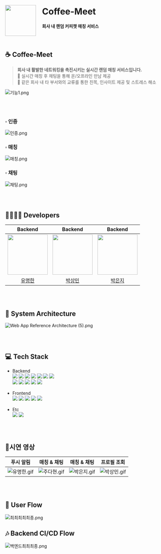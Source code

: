 <div style="display: flex; align-items: flex-start;">
  <div style="margin-top: 35px;">
    <img src="./src/main/resources/secret/img/로고.png" width="100" height="100">
  </div>
  <div style="margin-left: 20px;">
    <h1>Coffee-Meet</h1>
    <h4>회사 내 랜덤 커피챗 매칭 서비스</h4>
  </div>
</div>  
<br>

## ☕️ Coffee-Meet
> **회사 내 활발한 네트워킹을 촉진시키는 실시간 랜덤 매칭 서비스입니다.**  
  > 💬 실시간 매칭 후 채팅을 통해 온/오프라인 만남 제공  
  > 💬 같은 회사 내 타 부서와의 교류를 통한 친목, 인사이트 제공 및 스트레스 해소


![기능1.png](src%2Fmain%2Fresources%2Fsecret%2Fimg%2F%EA%B8%B0%EB%8A%A51.png)

<br><br>
### ▫️ 인증
  ![인증.png](src%2Fmain%2Fresources%2Fsecret%2Fimg%2F%EC%9D%B8%EC%A6%9D.png)
### ▫️ 매칭
![매칭.png](src%2Fmain%2Fresources%2Fsecret%2Fimg%2F%EB%A7%A4%EC%B9%AD.png)
### ▫️ 채팅
![채팅.png](src%2Fmain%2Fresources%2Fsecret%2Fimg%2F%EC%B1%84%ED%8C%85.png)

<br><br>  

## 👨‍👩‍👧‍👦 Developers

|                                          Backend                                          |                                          Backend                                           |                                          Backend                                           |
|:-----------------------------------------------------------------------------------------:|:------------------------------------------------------------------------------------------:|:------------------------------------------------------------------------------------------:|
| <img src="https://avatars.githubusercontent.com/u/75025163?v=4" width="130" height="130"> | <img src ="https://avatars.githubusercontent.com/u/70051888?v=4" width="130" height="130"> | <img src ="https://avatars.githubusercontent.com/u/66556716?v=4" width="130" height="130"> |  
|                           [유명한](https://github.com/yumyeonghan)                           |                          [박상민](https://github.com/smart-sangmin)                           |                              [박은지](https://github.com/1o18z)                               |  

<br><br>

## 🏰 System Architecture

![Web App Reference Architecture (5).png](..%2F..%2F..%2FDownloads%2FWeb%20App%20Reference%20Architecture%20%285%29.png)

<br><br>

## 💻 Tech Stack

- Backend  
  <img src="https://img.shields.io/badge/Java 17-007396?style=flat&logoColor=white">
  <img src="https://img.shields.io/badge/Spring Boot 3-6DB33F?style=flat&logoColor=white">
  <img src="https://img.shields.io/badge/Gradle-02303A?style=flat&logoColor=white">
  <img src="https://img.shields.io/badge/Json Web Token-000000?style=flat&logoColor=white">
  <img src="https://img.shields.io/badge/Junit5-25A162?style=flat&logoColor=white">
  <img src="https://img.shields.io/badge/MySQL-4479A1?style=flat&logoColor=white">
  <img src="https://img.shields.io/badge/Redis-DC382D?style=flat&logoColor=white"><br>
  <img src="https://img.shields.io/badge/EC2-FF9900?style=flat&logoColor=white">
  <img src="https://img.shields.io/badge/S3-569A31?style=flat&logoColor=white">
  <img src="https://img.shields.io/badge/Docker-2496ED?style=flat&logoColor=white">
  <img src="https://img.shields.io/badge/Nginx-009639?style=flat&logoColor=white">
  <img src="https://img.shields.io/badge/Firebase-FFCA28?style=flat&logoColor=white">  
  <br>
- Frontend  
  <img src="https://img.shields.io/badge/Typescript-3178C6?style=flat&logoColor=white">
  <img src="https://img.shields.io/badge/React-61DAFB?style=flat&logoColor=white">
  <img src="https://img.shields.io/badge/React Router-CA4245?style=flat&logoColor=white">
  <img src="https://img.shields.io/badge/React Hook Form-EC5990?style=flat&logoColor=white">
  <img src="https://img.shields.io/badge/Axios-5A29E4?style=flat&logoColor=white">  
  <br>
- Etc  
  <img src="https://img.shields.io/badge/Slack-4A154B?style=flat&logoColor=white">
  <img src="https://img.shields.io/badge/Notion-000000?style=flat&logoColor=white">

<br><br>

## 🔩시연 영상

|                                                **푸시 알림**                                                |                                     **매칭 & 채팅**                                     | **매칭 & 채팅** | **프로필 조회** |
|:-------------------------------------------------------------------------------------------------------:|:-----------------------------------------------------------------------------------:|:----------:|:----------:|
|![유명한.gif](src%2Fmain%2Fresources%2Fsecret%2Fimg%2F%EC%9C%A0%EB%AA%85%ED%95%9C.gif) | ![주다현.gif](src%2Fmain%2Fresources%2Fsecret%2Fimg%2F%EC%A3%BC%EB%8B%A4%ED%98%84.gif) |    ![박은지.gif](src%2Fmain%2Fresources%2Fsecret%2Fimg%2F%EB%B0%95%EC%9D%80%EC%A7%80.gif)|![박상민.gif](src%2Fmain%2Fresources%2Fsecret%2Fimg%2F%EB%B0%95%EC%83%81%EB%AF%BC.gif)|
<br><br> 

## 📲 User Flow  
![최최최최최종.png](src%2Fmain%2Fresources%2Fsecret%2Fimg%2F%EC%B5%9C%EC%B5%9C%EC%B5%9C%EC%B5%9C%EC%B5%9C%EC%A2%85.png)
<br>
## 🎶 Backend CI/CD Flow

![백엔드최최최종.png](src%2Fmain%2Fresources%2Fsecret%2Fimg%2F%EB%B0%B1%EC%97%94%EB%93%9C%EC%B5%9C%EC%B5%9C%EC%B5%9C%EC%A2%85.png)
